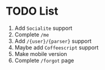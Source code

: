 # TODO List

1. Add `Socialite` support
2. Complete `/me`
3. Add `/{user}/{parser}` support
4. Maybe add `Coffeescript` support
5. Make mobile version
6. Complete `/forgot` page

